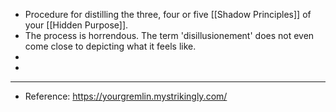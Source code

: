 - Procedure for distilling the three, four or five [[Shadow Principles]] of your [[Hidden Purpose]].
- The process is horrendous. The term 'disillusionement' does not even come close to depicting what it feels like.
-
-
- ---
- Reference: https://yourgremlin.mystrikingly.com/